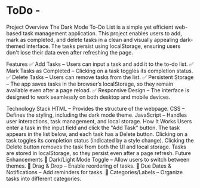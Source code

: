 # ToDo -
Project Overview
The Dark Mode To-Do List is a simple yet efficient web-based task management application. This project enables users to add, mark as completed, and delete tasks in a clean and visually appealing dark-themed interface. The tasks persist using localStorage, ensuring users don't lose their data even after refreshing the page.

Features
✅ Add Tasks – Users can input a task and add it to the to-do list.
✅ Mark Tasks as Completed – Clicking on a task toggles its completion status.
✅ Delete Tasks – Users can remove tasks from the list.
✅ Persistent Storage – The app saves tasks in the browser’s localStorage, so they remain available even after a page reload.
✅ Responsive Design – The interface is designed to work seamlessly on both desktop and mobile devices.

Technology Stack
HTML – Provides the structure of the webpage.
CSS – Defines the styling, including the dark mode theme.
JavaScript – Handles user interactions, task management, and local storage.
How It Works
Users enter a task in the input field and click the "Add Task" button.
The task appears in the list below, and each task has a Delete button.
Clicking on a task toggles its completion status (indicated by a style change).
Clicking the Delete button removes the task from both the UI and local storage.
Tasks are stored in localStorage, so they persist even after a page refresh.
Future Enhancements
🚀 Dark/Light Mode Toggle – Allow users to switch between themes.
🚀 Drag & Drop – Enable reordering of tasks.
🚀 Due Dates & Notifications – Add reminders for tasks.
🚀 Categories/Labels – Organize tasks into different categories.
